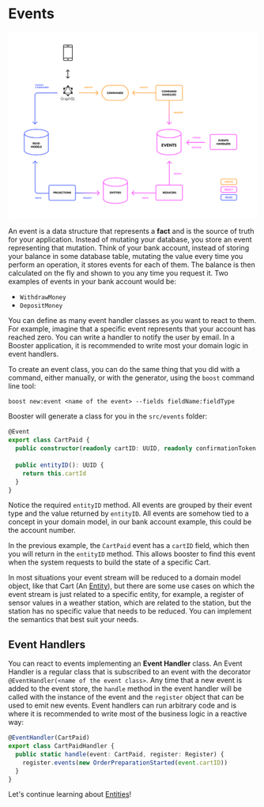 # Events

![Booster architecture](../img/booster-arch.png)

An event is a data structure that represents a **fact** and is the source of truth for your application. Instead of mutating your database, you store an event representing that mutation. Think of your bank account, instead of storing your balance in some database table, mutating the value every time you perform an operation, it stores events for each of them. The balance is then calculated on the fly and shown to you any time you request it. Two examples of events in your bank account would be:

- `WithdrawMoney`
- `DepositMoney`

You can define as many event handler classes as you want to react to them. For example, imagine that a specific event represents that your account has reached zero. You can write a handler to notify the user by email. In a Booster application, it is recommended to write most your domain logic in event handlers.

To create an event class, you can do the same thing that you did with a command, either manually,
or with the generator, using the `boost` command line tool:

```shell script
boost new:event <name of the event> --fields fieldName:fieldType
```

Booster will generate a class for you in the `src/events` folder:

```typescript
@Event
export class CartPaid {
  public constructor(readonly cartID: UUID, readonly confirmationToken: string) {}

  public entityID(): UUID {
    return this.cartId
  }
}
```

Notice the required `entityID` method. All events are grouped by their event type and the value returned by `entityID`. All events are somehow tied to a concept in your domain model, in our bank account example, this could be the account number.

In the previous example, the `CartPaid` event has a `cartID` field, which then you will return in the `entityID` method. This allows booster to find this event when the system requests to build the state of a specific Cart.

In most situations your event stream will be reduced to a domain model object, like that Cart (An [Entity](_05entities.md)), but there are some use cases on which the event stream is just related to a specific entity, for example, a register of sensor values in a weather station, which are related to the station, but the station has no specific value that needs to be reduced. You can implement the semantics that best suit your needs.

## Event Handlers

You can react to events implementing an **Event Handler** class. An Event Handler is a regular class that is subscribed to an event with the decorator `@EventHandler(<name of the event class>`. Any time that a new event is added to the event store, the `handle` method in the event handler will be called with the instance of the event and the `register` object that can be used to emit new events. Event handlers can run arbitrary code and is where it is recommended to write most of the business logic in a reactive way:

```typescript
@EventHandler(CartPaid)
export class CartPaidHandler {
  public static handle(event: CartPaid, register: Register) {
    register.events(new OrderPreparationStarted(event.cartID))
  }
}
```

Let's continue learning about [Entities](_05entities.md)!